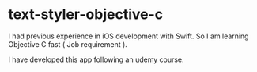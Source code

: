 # text-styler-objective-c
I had previous experience in iOS development with Swift.
So I am learning Objective C fast ( Job requirement ).

I have developed this app following an udemy course.

